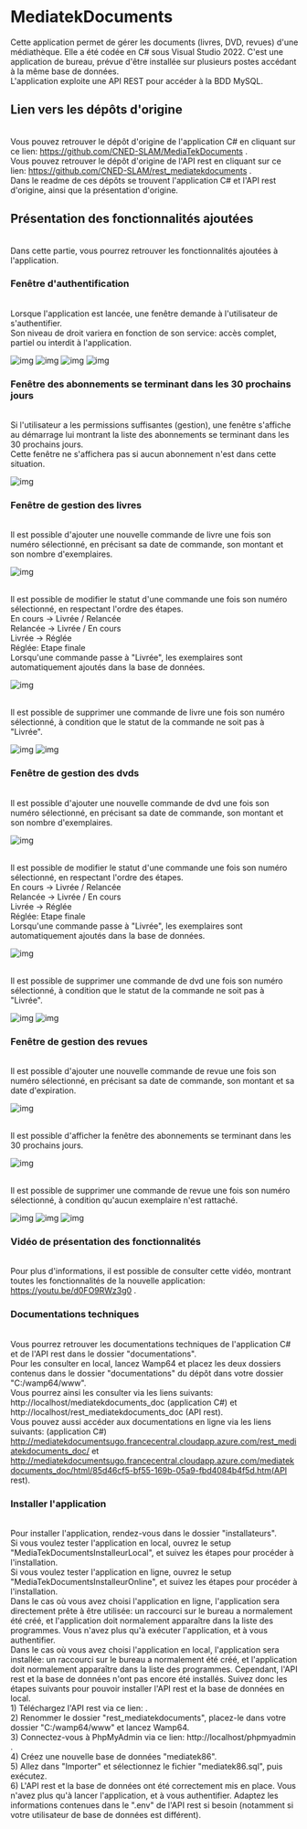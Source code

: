 # MediatekDocuments
Cette application permet de gérer les documents (livres, DVD, revues) d'une médiathèque. Elle a été codée en C# sous Visual Studio 2022. C'est une application de bureau, prévue d'être installée sur plusieurs postes accédant à la même base de données.<br>
L'application exploite une API REST pour accéder à la BDD MySQL.

## Lien vers les dépôts d'origine
<br>Vous pouvez retrouver le dépôt d'origine de l'application C# en cliquant sur ce lien: https://github.com/CNED-SLAM/MediaTekDocuments .
<br>Vous pouvez retrouver le dépôt d'origine de l'API rest en cliquant sur ce lien: https://github.com/CNED-SLAM/rest_mediatekdocuments .
<br>Dans le readme de ces dépôts se trouvent l'application C# et l'API rest d'origine, ainsi que la présentation d'origine.

## Présentation des fonctionnalités ajoutées
<br>Dans cette partie, vous pourrez retrouver les fonctionnalités ajoutées à l'application.

### Fenêtre d'authentification
<br>Lorsque l'application est lancée, une fenêtre demande à l'utilisateur de s'authentifier.
<br>Son niveau de droit variera en fonction de son service: accès complet, partiel ou interdit à l'application.

![img](images/1.png)
![img](images/2.png)
![img](images/3.png)
![img](images/4.png)

### Fenêtre des abonnements se terminant dans les 30 prochains jours

<br>Si l'utilisateur a les permissions suffisantes (gestion), une fenêtre s'affiche au démarrage lui montrant la liste des abonnements se terminant dans les 30 prochains jours.
<br>Cette fenêtre ne s'affichera pas si aucun abonnement n'est dans cette situation.

![img](images/5.png)

### Fenêtre de gestion des livres

<br> Il est possible d'ajouter une nouvelle commande de livre une fois son numéro sélectionné, en précisant sa date de commande, son montant et son nombre d'exemplaires.

![img](images/6.png)

<br> Il est possible de modifier le statut d'une commande une fois son numéro sélectionné, en respectant l'ordre des étapes.
<br> En cours -> Livrée / Relancée
<br> Relancée -> Livrée / En cours
<br> Livrée -> Réglée
<br> Réglée: Etape finale
<br> Lorsqu'une commande passe à "Livrée", les exemplaires sont automatiquement ajoutés dans la base de données.

![img](images/7.png)

<br> Il est possible de supprimer une commande de livre une fois son numéro sélectionné, à condition que le statut de la commande ne soit pas à "Livrée".

![img](images/8.png)
![img](images/9.png)

### Fenêtre de gestion des dvds

<br> Il est possible d'ajouter une nouvelle commande de dvd une fois son numéro sélectionné, en précisant sa date de commande, son montant et son nombre d'exemplaires.

![img](images/10.png)

<br> Il est possible de modifier le statut d'une commande une fois son numéro sélectionné, en respectant l'ordre des étapes.
<br> En cours -> Livrée / Relancée
<br> Relancée -> Livrée / En cours
<br> Livrée -> Réglée
<br> Réglée: Etape finale
<br> Lorsqu'une commande passe à "Livrée", les exemplaires sont automatiquement ajoutés dans la base de données.

![img](images/11.png)

<br> Il est possible de supprimer une commande de dvd une fois son numéro sélectionné, à condition que le statut de la commande ne soit pas à "Livrée".

![img](images/12.png)
![img](images/13.png)

### Fenêtre de gestion des revues

<br> Il est possible d'ajouter une nouvelle commande de revue une fois son numéro sélectionné, en précisant sa date de commande, son montant et sa date d'expiration.

![img](images/14.png)

<br> Il est possible d'afficher la fenêtre des abonnements se terminant dans les 30 prochains jours.

![img](images/15.png)

<br> Il est possible de supprimer une commande de revue une fois son numéro sélectionné, à condition qu'aucun exemplaire n'est rattaché.

![img](images/16.png)
![img](images/17.png)
![img](images/18.png)

### Vidéo de présentation des fonctionnalités
<br>Pour plus d'informations, il est possible de consulter cette vidéo, montrant toutes les
fonctionnalités de la nouvelle application: https://youtu.be/d0FO9RWz3g0 .

### Documentations techniques
<br>Vous pourrez retrouver les documentations techniques de l'application C# et de l'API rest dans le dossier "documentations".
<br>Pour les consulter en local, lancez Wamp64 et placez les deux dossiers contenus dans le dossier "documentations" du dépôt dans votre dossier "C:/wamp64/www".
<br>Vous pourrez ainsi les consulter via les liens suivants: http://localhost/mediatekdocuments_doc (application C#) et http://localhost/rest_mediatekdocuments_doc (API rest).
<br>Vous pouvez aussi accéder aux documentations en ligne via les liens suivants: (application C#) http://mediatekdocumentsugo.francecentral.cloudapp.azure.com/rest_mediatekdocuments_doc/ et http://mediatekdocumentsugo.francecentral.cloudapp.azure.com/mediatekdocuments_doc/html/85d46cf5-bf55-169b-05a9-fbd4084b4f5d.htm(API rest).

### Installer l'application
<br>Pour installer l'application, rendez-vous dans le dossier "installateurs".
<br>Si vous voulez tester l'application en local, ouvrez le setup "MediaTekDocumentsInstalleurLocal", et suivez les étapes pour procéder à l'installation.
<br>Si vous voulez tester l'application en ligne, ouvrez le setup "MediaTekDocumentsInstalleurOnline", et suivez les étapes pour procéder à l'installation.
<br>Dans le cas où vous avez choisi l'application en ligne, l'application sera directement prête à être utilisée: un raccourci sur le bureau a normalement été créé, et l'application doit normalement apparaître dans la liste des programmes. Vous n'avez plus qu'à exécuter l'application, et à vous authentifier.
<br>Dans le cas où vous avez choisi l'application en local, l'application sera installée: un raccourci sur le bureau a normalement été créé, et l'application doit normalement apparaître dans la liste des programmes. Cependant, l'API rest et la base de données n'ont pas encore été installés. Suivez donc les étapes suivants pour pouvoir installer l'API rest et la base de données en local.
<br>1) Téléchargez l'API rest via ce lien: .
<br>2) Renommer le dossier "rest_mediatekdocuments", placez-le dans votre dossier "C:/wamp64/www" et lancez Wamp64.
<br>3) Connectez-vous à PhpMyAdmin via ce lien: http://localhost/phpmyadmin .
<br>4) Créez une nouvelle base de données "mediatek86".
<br>5) Allez dans "Importer" et sélectionnez le fichier "mediatek86.sql", puis exécutez.
<br>6) L'API rest et la base de données ont été correctement mis en place. Vous n'avez plus qu'à lancer l'application, et à vous authentifier. Adaptez les informations contenues dans le ".env" de l'API rest si besoin (notamment si votre utilisateur de base de données est différent).
